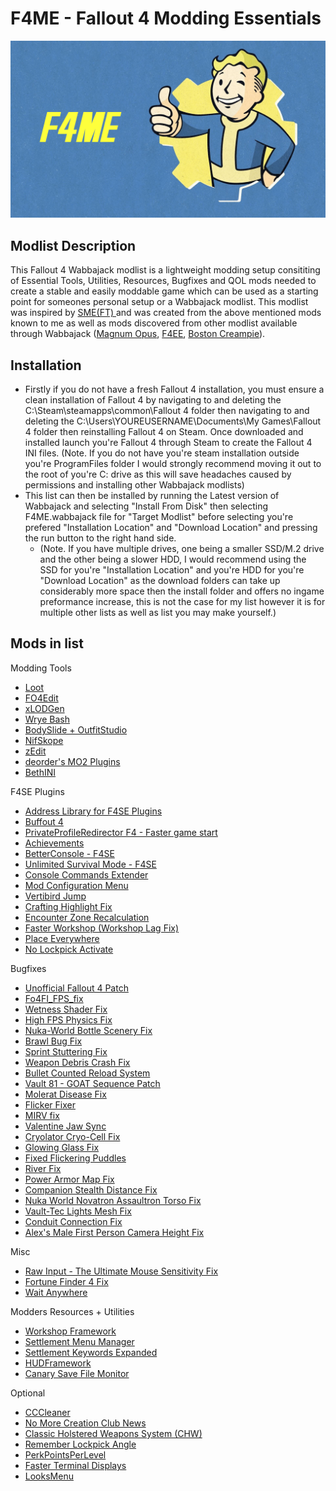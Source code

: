 # F4ME - Fallout 4 Modding Essentials

![F4ME Logo](/images/f4me.png)

## Modlist Description

This Fallout 4 Wabbajack modlist is a lightweight modding setup consititing of Essential Tools, Utilities, Resources, Bugfixes and QOL mods needed to create a stable and easily moddable game which can be used as a starting point for someones personal setup or a Wabbajack modlist. This modlist was inspired by [SME(FT)
](https://github.com/EzioTheDeadPoet/SME-FT-) and was created from the above mentioned mods known to me as well as mods discovered from other modlist available through Wabbajack ([Magnum Opus](https://www.wabbajack.org/#/modlists/info?machineURL=magnum_opus), [F4EE](https://www.wabbajack.org/#/modlists/info?machineURL=fallout_4_enhanced_edition), [Boston Creampie](https://www.wabbajack.org/#/modlists/info?machineURL=boston_cream_pie)).

## Installation

* Firstly if you do not have a fresh Fallout 4 installation, you must ensure a clean installation of Fallout 4 by navigating to and deleting the C:\Steam\steamapps\common\Fallout 4 folder then navigating to and deleting the C:\Users\YOUREUSERNAME\Documents\My Games\Fallout 4 folder then reinstalling Fallout 4 on Steam. Once downloaded and installed launch you're Fallout 4 through Steam to create the Fallout 4 INI files. (Note. If you do not have you're steam installation outside you're ProgramFiles folder I would strongly recommend moving it out to the root of you're C: drive as this will save headaches caused by permissions and installing other Wabbajack modlists)
* This list can then be installed by running the Latest version of Wabbajack and selecting "Install From Disk" then selecting F4ME.wabbajack file for "Target Modlist" before selecting you're prefered "Installation Location" and "Download Location" and pressing the run button to the right hand side. 
  * (Note. If you have multiple drives, one being a smaller SSD/M.2 drive and the other being a slower HDD, I would recommend using the SSD for you're "Installation Location" and you're HDD for you're "Download Location" as the download folders can take up considerably more space then the install folder and offers no ingame preformance increase, this is not the case for my list however it is for multiple other lists as well as list you may make yourself.)

## Mods in list

Modding Tools

* [Loot](https://loot.github.io/)
* [FO4Edit](https://www.nexusmods.com/fallout4/mods/2737)
* [xLODGen](https://forum.step-project.com/topic/13451-xlodgen-terrain-lod-beta-69-for-fnv-fo3-fo4-fo4vr-tes5-sse-tes5vr-enderal/)
* [Wrye Bash](https://www.nexusmods.com/fallout4/mods/20032)
* [BodySlide + OutfitStudio](https://www.nexusmods.com/fallout4/mods/25)
* [NifSkope](https://github.com/niftools/nifskope)
* [zEdit](https://github.com/niftools/nifskope)
* [deorder's MO2 Plugins](https://github.com/deorder/mo2-plugins)
* [BethINI](https://www.nexusmods.com/fallout4/mods/67)

F4SE Plugins

* [Address Library for F4SE Plugins](https://www.nexusmods.com/fallout4/mods/47327)
* [Buffout 4](https://www.nexusmods.com/fallout4/mods/47359)
* [PrivateProfileRedirector F4 - Faster game start](https://www.nexusmods.com/fallout4/mods/33947)
* [Achievements](https://www.nexusmods.com/fallout4/mods/12465)
* [BetterConsole - F4SE](https://www.nexusmods.com/fallout4/mods/26582)
* [Unlimited Survival Mode - F4SE](https://www.nexusmods.com/fallout4/mods/26163)
* [Console Commands Extender](https://www.nexusmods.com/fallout4/mods/47328)
* [Mod Configuration Menu](https://www.nexusmods.com/fallout4/mods/21497)
* [Vertibird Jump](https://www.nexusmods.com/fallout4/mods/20190)
* [Crafting Highlight Fix](https://www.nexusmods.com/fallout4/mods/27479)
* [Encounter Zone Recalculation](https://www.nexusmods.com/fallout4/mods/45674)
* [Faster Workshop (Workshop Lag Fix)](https://www.nexusmods.com/fallout4/mods/35382)
* [Place Everywhere](https://www.nexusmods.com/fallout4/mods/9424)
* [No Lockpick Activate](https://www.nexusmods.com/fallout4/mods/38675)

Bugfixes

* [Unofficial Fallout 4 Patch](https://www.nexusmods.com/fallout4/mods/4598)
* [Fo4FI_FPS_fix](https://www.nexusmods.com/fallout4/mods/45360)
* [Wetness Shader Fix](https://www.nexusmods.com/fallout4/mods/23389)
* [High FPS Physics Fix](https://www.nexusmods.com/fallout4/mods/44798)
* [Nuka-World Bottle Scenery Fix](https://www.nexusmods.com/fallout4/mods/17853)
* [Brawl Bug Fix](https://www.nexusmods.com/fallout4/mods/16899)
* [Sprint Stuttering Fix](https://www.nexusmods.com/fallout4/mods/47760)
* [Weapon Debris Crash Fix](https://www.nexusmods.com/fallout4/mods/48078)
* [Bullet Counted Reload System](https://www.nexusmods.com/fallout4/mods/41178)
* [Vault 81 - GOAT Sequence Patch](https://www.nexusmods.com/fallout4/mods/44683)
* [Molerat Disease Fix](https://www.nexusmods.com/fallout4/mods/41597)
* [Flicker Fixer](https://www.nexusmods.com/fallout4/mods/35720)
* [MIRV fix](https://www.nexusmods.com/fallout4/mods/44870)
* [Valentine Jaw Sync](https://www.nexusmods.com/fallout4/mods/42985)
* [Cryolator Cryo-Cell Fix](https://www.nexusmods.com/fallout4/mods/15985)
* [Glowing Glass Fix](https://www.nexusmods.com/fallout4/mods/43059)
* [Fixed Flickering Puddles](https://www.nexusmods.com/fallout4/mods/46787)
* [River Fix](https://www.nexusmods.com/fallout4/mods/36762)
* [Power Armor Map Fix](https://www.nexusmods.com/fallout4/mods/8854)
* [Companion Stealth Distance Fix](https://www.nexusmods.com/fallout4/mods/15823)
* [Nuka World Novatron Assaultron Torso Fix](https://www.nexusmods.com/fallout4/mods/18714)
* [Vault-Tec Lights Mesh Fix](https://www.nexusmods.com/fallout4/mods/17083)
* [Conduit Connection Fix](https://www.nexusmods.com/fallout4/mods/9342)
* [Alex's Male First Person Camera Height Fix](https://www.nexusmods.com/fallout4/mods/27582)

Misc

* [Raw Input - The Ultimate Mouse Sensitivity Fix](https://www.nexusmods.com/fallout4/mods/27019)
* [Fortune Finder 4 Fix](https://www.nexusmods.com/fallout4/mods/43740)
* [Wait Anywhere](https://www.nexusmods.com/fallout4/mods/26145)

Modders Resources + Utilities

* [Workshop Framework](https://www.nexusmods.com/fallout4/mods/35004)
* [Settlement Menu Manager](https://www.nexusmods.com/fallout4/mods/24204)
* [Settlement Keywords Expanded](https://www.nexusmods.com/fallout4/mods/12226)
* [HUDFramework](https://www.nexusmods.com/fallout4/mods/20309)
* [Canary Save File Monitor](https://www.nexusmods.com/fallout4/mods/44949)

Optional

* [CCCleaner](https://www.nexusmods.com/fallout4/mods/26592)
* [No More Creation Club News](https://www.nexusmods.com/fallout4/mods/33674)
* [Classic Holstered Weapons System (CHW)](https://www.nexusmods.com/fallout4/mods/46101)
* [Remember Lockpick Angle](https://www.nexusmods.com/fallout4/mods/38174)
* [PerkPointsPerLevel](https://www.nexusmods.com/fallout4/mods/3938)
* [Faster Terminal Displays](https://www.nexusmods.com/fallout4/mods/937)
* [LooksMenu](https://www.nexusmods.com/fallout4/mods/12631)
